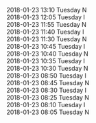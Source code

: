 2018-01-23 13:10 Tuesday  N  
2018-01-23 12:05 Tuesday  I  
2018-01-23 11:55 Tuesday  N  
2018-01-23 11:40 Tuesday  I  
2018-01-23 11:30 Tuesday  N  
2018-01-23 10:45 Tuesday  I  
2018-01-23 10:40 Tuesday  N  
2018-01-23 10:35 Tuesday  I  
2018-01-23 10:30 Tuesday  N  
2018-01-23 08:50 Tuesday  I  
2018-01-23 08:45 Tuesday  N  
2018-01-23 08:30 Tuesday  I  
2018-01-23 08:25 Tuesday  N  
2018-01-23 08:10 Tuesday  I  
2018-01-23 08:05 Tuesday  N  
